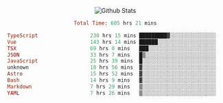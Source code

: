 <!DOCTYPE html>
<body>
<div align="center">
  
  ![Github Stats](https://github-readme-stats.vercel.app/api?username=verycrunchy&show_icons=true&theme=radical)

<!--START_SECTION:waka-->

```ruby
Total Time: 605 hrs 21 mins

TypeScript                 230 hrs 15 mins █████████▓░░░░░░░░░░░░░░░   38.05 %
Vue                        143 hrs 14 mins ██████░░░░░░░░░░░░░░░░░░░   23.67 %
TSX                        69 hrs 0 mins   ███░░░░░░░░░░░░░░░░░░░░░░   11.40 %
JSON                       33 hrs 7 mins   █▒░░░░░░░░░░░░░░░░░░░░░░░   05.47 %
JavaScript                 25 hrs 39 mins  █░░░░░░░░░░░░░░░░░░░░░░░░   04.24 %
unknown                    18 hrs 56 mins  ▓░░░░░░░░░░░░░░░░░░░░░░░░   03.13 %
Astro                      15 hrs 52 mins  ▓░░░░░░░░░░░░░░░░░░░░░░░░   02.62 %
Bash                       14 hrs 9 mins   ▓░░░░░░░░░░░░░░░░░░░░░░░░   02.34 %
Markdown                   7 hrs 29 mins   ▒░░░░░░░░░░░░░░░░░░░░░░░░   01.24 %
YAML                       7 hrs 26 mins   ▒░░░░░░░░░░░░░░░░░░░░░░░░   01.23 %
```

<!--END_SECTION:waka-->
</div>
</body>
</html>

